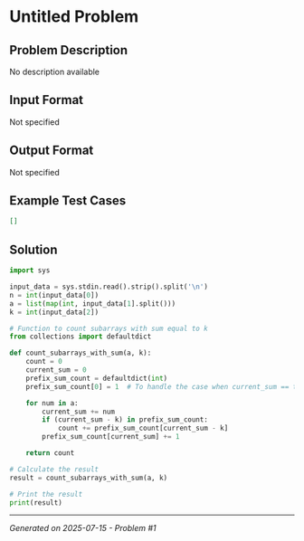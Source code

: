 # Untitled Problem

## Problem Description
No description available

## Input Format
Not specified

## Output Format
Not specified

## Example Test Cases
```json
[]
```

## Solution
```python
import sys

input_data = sys.stdin.read().strip().split('\n')
n = int(input_data[0])
a = list(map(int, input_data[1].split()))
k = int(input_data[2])

# Function to count subarrays with sum equal to k
from collections import defaultdict

def count_subarrays_with_sum(a, k):
    count = 0
    current_sum = 0
    prefix_sum_count = defaultdict(int)
    prefix_sum_count[0] = 1  # To handle the case when current_sum == target

    for num in a:
        current_sum += num
        if (current_sum - k) in prefix_sum_count:
            count += prefix_sum_count[current_sum - k]
        prefix_sum_count[current_sum] += 1

    return count

# Calculate the result
result = count_subarrays_with_sum(a, k)

# Print the result
print(result)
```

---
*Generated on 2025-07-15 - Problem #1*